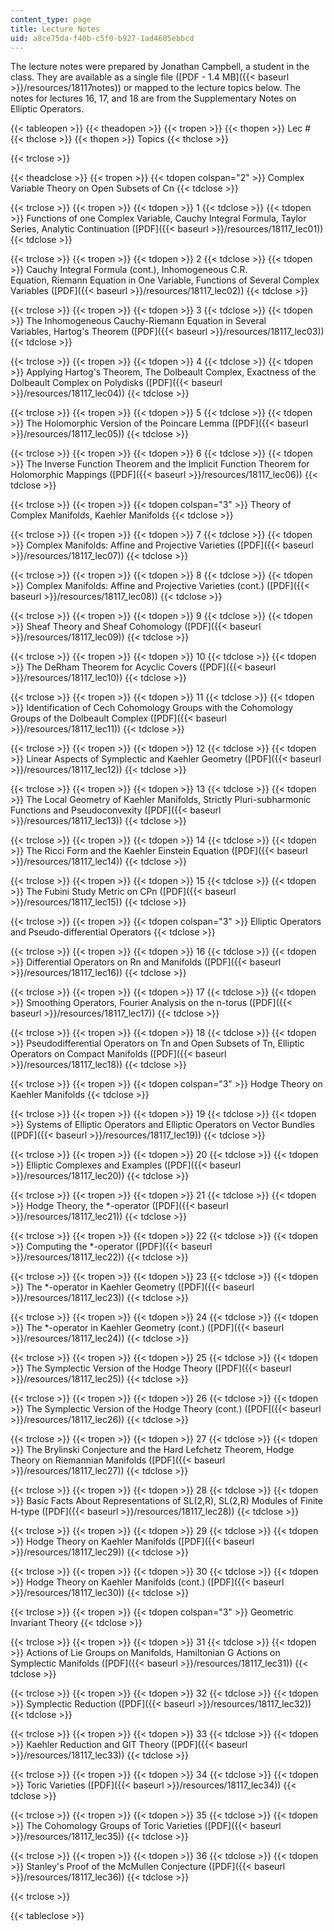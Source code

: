 ```yaml
---
content_type: page
title: Lecture Notes
uid: a8ce75da-f40b-c5f0-b927-1ad4605ebbcd
---
```


The lecture notes were prepared by Jonathan Campbell, a student in the class. They are available as a single file ([PDF - 1.4 MB]({{< baseurl >}}/resources/18117notes)) or mapped to the lecture topics below. The notes for lectures 16, 17, and 18 are from the Supplementary Notes on Elliptic Operators.

{{< tableopen >}}
{{< theadopen >}}
{{< tropen >}}
{{< thopen >}}
Lec #
{{< thclose >}}
{{< thopen >}}
Topics
{{< thclose >}}

{{< trclose >}}

{{< theadclose >}}
{{< tropen >}}
{{< tdopen colspan="2" >}}
Complex Variable Theory on Open Subsets of Cn
{{< tdclose >}}

{{< trclose >}}
{{< tropen >}}
{{< tdopen >}}
1
{{< tdclose >}}
{{< tdopen >}}
Functions of one Complex Variable, Cauchy Integral Formula, Taylor Series, Analytic Continuation ([PDF]({{< baseurl >}}/resources/18117_lec01))
{{< tdclose >}}

{{< trclose >}}
{{< tropen >}}
{{< tdopen >}}
2
{{< tdclose >}}
{{< tdopen >}}
Cauchy Integral Formula (cont.), Inhomogeneous C.R. Equation, Riemann Equation in One Variable, Functions of Several Complex Variables ([PDF]({{< baseurl >}}/resources/18117_lec02))
{{< tdclose >}}

{{< trclose >}}
{{< tropen >}}
{{< tdopen >}}
3
{{< tdclose >}}
{{< tdopen >}}
The Inhomogeneous Cauchy-Riemann Equation in Several Variables, Hartog's Theorem ([PDF]({{< baseurl >}}/resources/18117_lec03))
{{< tdclose >}}

{{< trclose >}}
{{< tropen >}}
{{< tdopen >}}
4
{{< tdclose >}}
{{< tdopen >}}
Applying Hartog's Theorem, The Dolbeault Complex, Exactness of the Dolbeault Complex on Polydisks ([PDF]({{< baseurl >}}/resources/18117_lec04))
{{< tdclose >}}

{{< trclose >}}
{{< tropen >}}
{{< tdopen >}}
5
{{< tdclose >}}
{{< tdopen >}}
The Holomorphic Version of the Poincare Lemma ([PDF]({{< baseurl >}}/resources/18117_lec05))
{{< tdclose >}}

{{< trclose >}}
{{< tropen >}}
{{< tdopen >}}
6
{{< tdclose >}}
{{< tdopen >}}
The Inverse Function Theorem and the Implicit Function Theorem for Holomorphic Mappings ([PDF]({{< baseurl >}}/resources/18117_lec06))
{{< tdclose >}}

{{< trclose >}}
{{< tropen >}}
{{< tdopen colspan="3" >}}
Theory of Complex Manifolds, Kaehler Manifolds
{{< tdclose >}}

{{< trclose >}}
{{< tropen >}}
{{< tdopen >}}
7
{{< tdclose >}}
{{< tdopen >}}
Complex Manifolds: Affine and Projective Varieties ([PDF]({{< baseurl >}}/resources/18117_lec07))
{{< tdclose >}}

{{< trclose >}}
{{< tropen >}}
{{< tdopen >}}
8
{{< tdclose >}}
{{< tdopen >}}
Complex Manifolds: Affine and Projective Varieties (cont.) ([PDF]({{< baseurl >}}/resources/18117_lec08))
{{< tdclose >}}

{{< trclose >}}
{{< tropen >}}
{{< tdopen >}}
9
{{< tdclose >}}
{{< tdopen >}}
Sheaf Theory and Sheaf Cohomology ([PDF]({{< baseurl >}}/resources/18117_lec09))
{{< tdclose >}}

{{< trclose >}}
{{< tropen >}}
{{< tdopen >}}
10
{{< tdclose >}}
{{< tdopen >}}
The DeRham Theorem for Acyclic Covers ([PDF]({{< baseurl >}}/resources/18117_lec10))
{{< tdclose >}}

{{< trclose >}}
{{< tropen >}}
{{< tdopen >}}
11
{{< tdclose >}}
{{< tdopen >}}
Identification of Cech Cohomology Groups with the Cohomology Groups of the Dolbeault Complex ([PDF]({{< baseurl >}}/resources/18117_lec11))
{{< tdclose >}}

{{< trclose >}}
{{< tropen >}}
{{< tdopen >}}
12
{{< tdclose >}}
{{< tdopen >}}
Linear Aspects of Symplectic and Kaehler Geometry ([PDF]({{< baseurl >}}/resources/18117_lec12))
{{< tdclose >}}

{{< trclose >}}
{{< tropen >}}
{{< tdopen >}}
13
{{< tdclose >}}
{{< tdopen >}}
The Local Geometry of Kaehler Manifolds, Strictly Pluri-subharmonic Functions and Pseudoconvexity ([PDF]({{< baseurl >}}/resources/18117_lec13))
{{< tdclose >}}

{{< trclose >}}
{{< tropen >}}
{{< tdopen >}}
14
{{< tdclose >}}
{{< tdopen >}}
The Ricci Form and the Kaehler Einstein Equation ([PDF]({{< baseurl >}}/resources/18117_lec14))
{{< tdclose >}}

{{< trclose >}}
{{< tropen >}}
{{< tdopen >}}
15
{{< tdclose >}}
{{< tdopen >}}
The Fubini Study Metric on CPn ([PDF]({{< baseurl >}}/resources/18117_lec15))
{{< tdclose >}}

{{< trclose >}}
{{< tropen >}}
{{< tdopen colspan="3" >}}
Elliptic Operators and Pseudo-differential Operators
{{< tdclose >}}

{{< trclose >}}
{{< tropen >}}
{{< tdopen >}}
16
{{< tdclose >}}
{{< tdopen >}}
Differential Operators on Rn and Manifolds ([PDF]({{< baseurl >}}/resources/18117_lec16))
{{< tdclose >}}

{{< trclose >}}
{{< tropen >}}
{{< tdopen >}}
17
{{< tdclose >}}
{{< tdopen >}}
Smoothing Operators, Fourier Analysis on the n-torus ([PDF]({{< baseurl >}}/resources/18117_lec17))
{{< tdclose >}}

{{< trclose >}}
{{< tropen >}}
{{< tdopen >}}
18
{{< tdclose >}}
{{< tdopen >}}
Pseudodifferential Operators on Tn and Open Subsets of Tn, Elliptic Operators on Compact Manifolds ([PDF]({{< baseurl >}}/resources/18117_lec18))
{{< tdclose >}}

{{< trclose >}}
{{< tropen >}}
{{< tdopen colspan="3" >}}
Hodge Theory on Kaehler Manifolds
{{< tdclose >}}

{{< trclose >}}
{{< tropen >}}
{{< tdopen >}}
19
{{< tdclose >}}
{{< tdopen >}}
Systems of Elliptic Operators and Elliptic Operators on Vector Bundles ([PDF]({{< baseurl >}}/resources/18117_lec19))
{{< tdclose >}}

{{< trclose >}}
{{< tropen >}}
{{< tdopen >}}
20
{{< tdclose >}}
{{< tdopen >}}
Elliptic Complexes and Examples ([PDF]({{< baseurl >}}/resources/18117_lec20))
{{< tdclose >}}

{{< trclose >}}
{{< tropen >}}
{{< tdopen >}}
21
{{< tdclose >}}
{{< tdopen >}}
Hodge Theory, the \*-operator ([PDF]({{< baseurl >}}/resources/18117_lec21))
{{< tdclose >}}

{{< trclose >}}
{{< tropen >}}
{{< tdopen >}}
22
{{< tdclose >}}
{{< tdopen >}}
Computing the \*-operator ([PDF]({{< baseurl >}}/resources/18117_lec22))
{{< tdclose >}}

{{< trclose >}}
{{< tropen >}}
{{< tdopen >}}
23
{{< tdclose >}}
{{< tdopen >}}
The \*-operator in Kaehler Geometry ([PDF]({{< baseurl >}}/resources/18117_lec23))
{{< tdclose >}}

{{< trclose >}}
{{< tropen >}}
{{< tdopen >}}
24
{{< tdclose >}}
{{< tdopen >}}
The \*-operator in Kaehler Geometry (cont.) ([PDF]({{< baseurl >}}/resources/18117_lec24))
{{< tdclose >}}

{{< trclose >}}
{{< tropen >}}
{{< tdopen >}}
25
{{< tdclose >}}
{{< tdopen >}}
The Symplectic Version of the Hodge Theory ([PDF]({{< baseurl >}}/resources/18117_lec25))
{{< tdclose >}}

{{< trclose >}}
{{< tropen >}}
{{< tdopen >}}
26
{{< tdclose >}}
{{< tdopen >}}
The Symplectic Version of the Hodge Theory (cont.) ([PDF]({{< baseurl >}}/resources/18117_lec26))
{{< tdclose >}}

{{< trclose >}}
{{< tropen >}}
{{< tdopen >}}
27
{{< tdclose >}}
{{< tdopen >}}
The Brylinski Conjecture and the Hard Lefchetz Theorem, Hodge Theory on Riemannian Manifolds ([PDF]({{< baseurl >}}/resources/18117_lec27))
{{< tdclose >}}

{{< trclose >}}
{{< tropen >}}
{{< tdopen >}}
28
{{< tdclose >}}
{{< tdopen >}}
Basic Facts About Representations of SL(2,R), SL(2,R) Modules of Finite H-type ([PDF]({{< baseurl >}}/resources/18117_lec28))
{{< tdclose >}}

{{< trclose >}}
{{< tropen >}}
{{< tdopen >}}
29
{{< tdclose >}}
{{< tdopen >}}
Hodge Theory on Kaehler Manifolds ([PDF]({{< baseurl >}}/resources/18117_lec29))
{{< tdclose >}}

{{< trclose >}}
{{< tropen >}}
{{< tdopen >}}
30
{{< tdclose >}}
{{< tdopen >}}
Hodge Theory on Kaehler Manifolds (cont.) ([PDF]({{< baseurl >}}/resources/18117_lec30))
{{< tdclose >}}

{{< trclose >}}
{{< tropen >}}
{{< tdopen colspan="3" >}}
Geometric Invariant Theory
{{< tdclose >}}

{{< trclose >}}
{{< tropen >}}
{{< tdopen >}}
31
{{< tdclose >}}
{{< tdopen >}}
Actions of Lie Groups on Manifolds, Hamiltonian G Actions on Symplectic Manifolds ([PDF]({{< baseurl >}}/resources/18117_lec31))
{{< tdclose >}}

{{< trclose >}}
{{< tropen >}}
{{< tdopen >}}
32
{{< tdclose >}}
{{< tdopen >}}
Symplectic Reduction ([PDF]({{< baseurl >}}/resources/18117_lec32))
{{< tdclose >}}

{{< trclose >}}
{{< tropen >}}
{{< tdopen >}}
33
{{< tdclose >}}
{{< tdopen >}}
Kaehler Reduction and GIT Theory ([PDF]({{< baseurl >}}/resources/18117_lec33))
{{< tdclose >}}

{{< trclose >}}
{{< tropen >}}
{{< tdopen >}}
34
{{< tdclose >}}
{{< tdopen >}}
Toric Varieties ([PDF]({{< baseurl >}}/resources/18117_lec34))
{{< tdclose >}}

{{< trclose >}}
{{< tropen >}}
{{< tdopen >}}
35
{{< tdclose >}}
{{< tdopen >}}
The Cohomology Groups of Toric Varieties ([PDF]({{< baseurl >}}/resources/18117_lec35))
{{< tdclose >}}

{{< trclose >}}
{{< tropen >}}
{{< tdopen >}}
36
{{< tdclose >}}
{{< tdopen >}}
Stanley's Proof of the McMullen Conjecture ([PDF]({{< baseurl >}}/resources/18117_lec36))
{{< tdclose >}}

{{< trclose >}}

{{< tableclose >}}